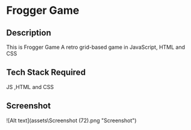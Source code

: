 # Frogger Game
## Description
This is Frogger Game
A retro grid-based game in JavaScript, HTML and CSS

## Tech Stack Required
JS ,HTML and CSS

## Screenshot

![Alt text](assets\Screenshot (72).png "Screenshot")